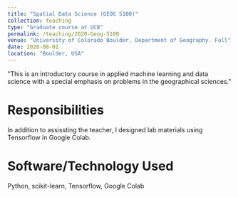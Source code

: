```yaml
---
title: "Spatial Data Science (GEOG 5100)"
collection: teaching
type: "Graduate course at UCB"
permalink: /teaching/2020-Geog-5100
venue: "University of Colorado Boulder, Department of Geography. Fall"
date: 2020-08-01
location: "Boulder, USA"
---
```


"This is an introductory course in applied machine learning and data science with a special emphasis on problems in the geographical sciences."

Responsibilities
======
In addition to assissting the teacher, I designed lab materials using Tensorflow in Google Colab.

Software/Technology Used
======
Python, scikit-learn, Tensorflow, Google Colab
